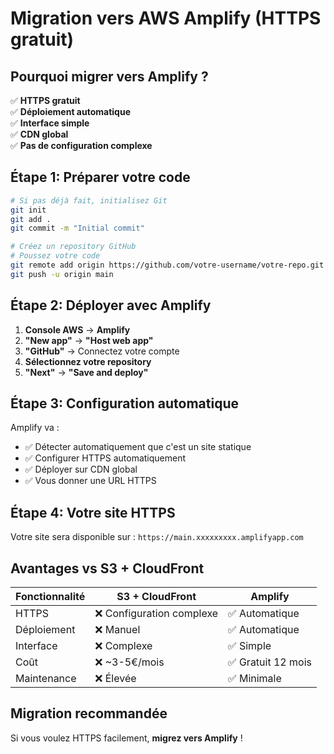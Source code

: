 # Migration vers AWS Amplify (HTTPS gratuit)

## Pourquoi migrer vers Amplify ?

✅ **HTTPS gratuit**  
✅ **Déploiement automatique**  
✅ **Interface simple**  
✅ **CDN global**  
✅ **Pas de configuration complexe**

## Étape 1: Préparer votre code

```bash
# Si pas déjà fait, initialisez Git
git init
git add .
git commit -m "Initial commit"

# Créez un repository GitHub
# Poussez votre code
git remote add origin https://github.com/votre-username/votre-repo.git
git push -u origin main
```

## Étape 2: Déployer avec Amplify

1. **Console AWS** → **Amplify**
2. **"New app"** → **"Host web app"**
3. **"GitHub"** → Connectez votre compte
4. **Sélectionnez votre repository**
5. **"Next"** → **"Save and deploy"**

## Étape 3: Configuration automatique

Amplify va :
- ✅ Détecter automatiquement que c'est un site statique
- ✅ Configurer HTTPS automatiquement
- ✅ Déployer sur CDN global
- ✅ Vous donner une URL HTTPS

## Étape 4: Votre site HTTPS

Votre site sera disponible sur :
`https://main.xxxxxxxxx.amplifyapp.com`

## Avantages vs S3 + CloudFront

| Fonctionnalité | S3 + CloudFront | Amplify |
|---|---|---|
| HTTPS | ❌ Configuration complexe | ✅ Automatique |
| Déploiement | ❌ Manuel | ✅ Automatique |
| Interface | ❌ Complexe | ✅ Simple |
| Coût | ❌ ~3-5€/mois | ✅ Gratuit 12 mois |
| Maintenance | ❌ Élevée | ✅ Minimale |

## Migration recommandée

Si vous voulez HTTPS facilement, **migrez vers Amplify** ! 